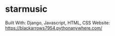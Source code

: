 # starmusic
Built With: Django, Javascript, HTML, CSS
Website: https://blackarrows7954.pythonanywhere.com/

